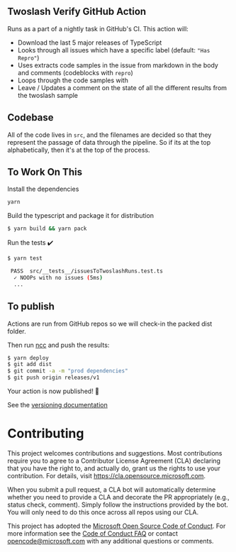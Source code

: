 
## Twoslash Verify GitHub Action

Runs as a part of a nightly task in GitHub's CI. This action will:

- Download the last 5 major releases of TypeScript
- Looks through all issues which have a specific label (default: `"Has Repro"`)
- Uses extracts code samples in the issue from markdown in the body and comments (codeblocks with `repro`)
- Loops through the code samples with 
- Leave / Updates a comment on the state of all the different results from the twoslash sample

## Codebase

All of the code lives in `src`, and the filenames are decided so that they represent the passage of data through the pipeline. 
So if its at the top alphabetically, then it's at the top of the process.

## To Work On This

Install the dependencies  
```bash
yarn
```

Build the typescript and package it for distribution
```bash
$ yarn build && yarn pack
```

Run the tests :heavy_check_mark:  
```bash
$ yarn test

 PASS  src/__tests__/issuesToTwoslashRuns.test.ts
  ✓ NOOPs with no issues (5ms)
  ...
```

## To publish

Actions are run from GitHub repos so we will check-in the packed dist folder. 

Then run [ncc](https://github.com/zeit/ncc) and push the results:
```bash
$ yarn deploy
$ git add dist
$ git commit -a -m "prod dependencies"
$ git push origin releases/v1
```

Your action is now published! :rocket: 

See the [versioning documentation](https://github.com/actions/toolkit/blob/master/docs/action-versioning.md)

# Contributing

This project welcomes contributions and suggestions.  Most contributions require you to agree to a
Contributor License Agreement (CLA) declaring that you have the right to, and actually do, grant us
the rights to use your contribution. For details, visit https://cla.opensource.microsoft.com.

When you submit a pull request, a CLA bot will automatically determine whether you need to provide
a CLA and decorate the PR appropriately (e.g., status check, comment). Simply follow the instructions
provided by the bot. You will only need to do this once across all repos using our CLA.

This project has adopted the [Microsoft Open Source Code of Conduct](https://opensource.microsoft.com/codeofconduct/).
For more information see the [Code of Conduct FAQ](https://opensource.microsoft.com/codeofconduct/faq/) or
contact [opencode@microsoft.com](mailto:opencode@microsoft.com) with any additional questions or comments.
